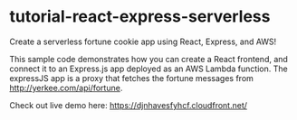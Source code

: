 # tutorial-react-express-serverless
Create a serverless fortune cookie app using React, Express, and AWS!

This sample code demonstrates how you can create a React frontend, and connect it to an Express.js app deployed as an AWS Lambda function. 
The expressJS app is a proxy that fetches the fortune messages from http://yerkee.com/api/fortune.

Check out live demo here: https://djnhavesfyhcf.cloudfront.net/
